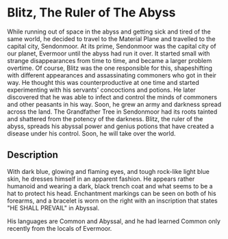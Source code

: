 # Blitz, The Ruler of The Abyss
While running out of space in the abyss and getting sick and tired of the same world, he decided to travel to the Material Plane and travelled to the capital city, Sendonmoor. At its prime, Sendonmoor was the capital city of our planet, Evermoor until the abyss had run it over. It started small with strange disappearances from time to time, and became a larger problem overtime. Of course, Blitz was the one responsible for this, shapeshifting with different appearances and assassinating commoners who got in their way. He thought this was counterproductive at one time and started experimenting with his servants' concoctions and potions. He later discovered that he was able to infect and control the minds of commoners and other peasants in his way. Soon, he grew an army and darkness spread across the land. The Grandfather Tree in Sendonmoor had its roots tainted and shattered from the potency of the darkness. Blitz, the ruler of the abyss, spreads his abyssal power and genius potions that have created a disease under his control. Soon, he will take over the world.

## Description
With dark blue, glowing and flaming eyes, and tough rock-like light blue skin, he dresses himself in an apparent fashion. He appears rather humanoid and wearing a dark, black trench coat and what seems to be a hat to protect his head. Enchantment markings can be seen on both of his forearms, and a bracelet is worn on the right with an inscription that states "HE SHALL PREVAIL" in Abyssal. 

His languages are Common and Abyssal, and he had learned Common only recently from the locals of Evermoor.